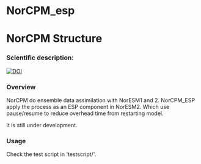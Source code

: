 # NorCPM_esp

# NorCPM Structure

### Scientific description:
  [![DOI](https://zenodo.org/badge/DOI/10.5281/zenodo.1169902.svg)](https://doi.org/10.5281/zenodo.1169902)

### Overview
  NorCPM do ensemble data assimilation with NorESM1 and 2. NorCPM_ESP apply the process as an ESP component in NorESM2. Which use pause/resume to reduce overhead time from restarting model.

  It is still under development.

### Usage
  Check the test script in 'testscript/'.



